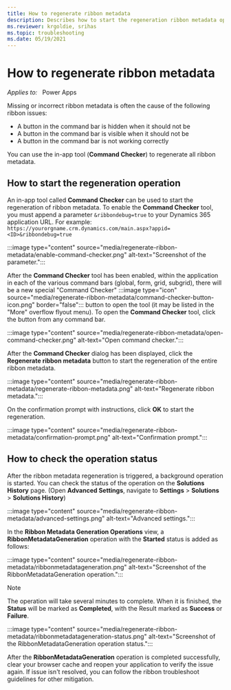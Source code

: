 ```yaml
---
title: How to regenerate ribbon metadata
description: Describes how to start the regeneration ribbon metadata operation and check the status.
ms.reviewer: krgoldie, srihas
ms.topic: troubleshooting
ms.date: 05/19/2021
---
```

# How to regenerate ribbon metadata

_Applies to:_ &nbsp; Power Apps  

Missing or incorrect ribbon metadata is often the cause of the following ribbon issues:

- A button in the command bar is hidden when it should not be
- A button in the command bar is visible when it should not be
- A button in the command bar is not working correctly

You can use the in-app tool (**Command Checker**) to regenerate all ribbon metadata.

## How to start the regeneration operation

An in-app tool called **Command Checker** can be used to start the regeneration of ribbon metadata. To enable the **Command Checker** tool, you must append a parameter `&ribbondebug=true` to your Dynamics 365 application URL. For example: `https://yourorgname.crm.dynamics.com/main.aspx?appid=<ID>&ribbondebug=true`

:::image type="content" source="media/regenerate-ribbon-metadata/enable-command-checker.png" alt-text="Screenshot of the parameter.":::

After the **Command Checker** tool has been enabled, within the application in each of the various command bars (global, form, grid, subgrid), there will be a new special "Command Checker" :::image type="icon" source="media/regenerate-ribbon-metadata/command-checker-button-icon.png" border="false"::: button to open the tool (it may be listed in the "More" overflow flyout menu). To open the **Command Checker** tool, click the button from any command bar.

:::image type="content" source="media/regenerate-ribbon-metadata/open-command-checker.png" alt-text="Open command checker.":::

After the **Command Checker** dialog has been displayed, click the **Regenerate ribbon metadata** button to start the regeneration of the entire ribbon metadata.

:::image type="content" source="media/regenerate-ribbon-metadata/regenerate-ribbon-metadata.png" alt-text="Regenerate ribbon metadata.":::

On the confirmation prompt with instructions, click **OK** to start the regeneration.

:::image type="content" source="media/regenerate-ribbon-metadata/confirmation-prompt.png" alt-text="Confirmation prompt.":::

## How to check the operation status

After the ribbon metadata regeneration is triggered, a background operation is started. You can check the status of the operation on the **Solutions History** page. (Open **Advanced Settings**, navigate to **Settings** > **Solutions** > **Solutions History**)

:::image type="content" source="media/regenerate-ribbon-metadata/advanced-settings.png" alt-text="Advanced settings.":::

In the **Ribbon Metadata Generation Operations** view, a **RibbonMetadataGeneration** operation with the **Started** status is added as follows:

:::image type="content" source="media/regenerate-ribbon-metadata/ribbonmetadatageneration.png" alt-text="Screenshot of the RibbonMetadataGeneration operation.":::

> [!NOTE]
> The operation will take several minutes to complete. When it is finished, the **Status** will be marked as **Completed**, with the Result marked as **Success** or **Failure**.

:::image type="content" source="media/regenerate-ribbon-metadata/ribbonmetadatageneration-status.png" alt-text="Screenshot of the RibbonMetadataGeneration operation status.":::

After the **RibbonMetadataGeneration** operation is completed successfully, clear your browser cache and reopen your application to verify the issue again. If issue isn't resolved, you can follow the ribbon troubleshoot guidelines for other mitigation.
